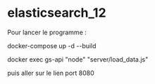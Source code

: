 # elasticsearch_12
Pour lancer le programme :

docker-compose up -d --build

docker exec gs-api "node" "server/load_data.js"

puis aller sur le lien port 8080